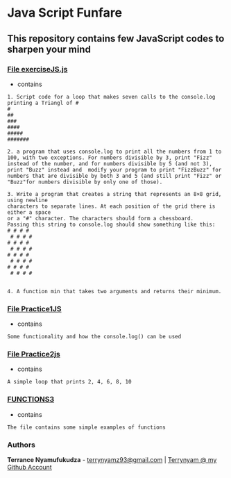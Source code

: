 # Java Script Funfare
## This repository contains few JavaScript codes to sharpen your mind
### [ File exerciseJS.js ](./exerciseJS.js)
* contains 
~~~
1. Script code for a loop that makes seven calls to the console.log printing a Triangl of #
#
##
###
####
#####
#######

2. a program that uses console.log to print all the numbers from 1 to 100, with two exceptions. For numbers divisible by 3, print "Fizz" instead of the number, and for numbers divisible by 5 (and not 3), print "Buzz" instead and  modify your program to print "FizzBuzz" for numbers that are divisible by both 3 and 5 (and still print "Fizz" or "Buzz"for numbers divisible by only one of those).

3. Write a program that creates a string that represents an 8×8 grid, using newline
characters to separate lines. At each position of the grid there is either a space
or a "#" character. The characters should form a chessboard.
Passing this string to console.log should show something like this:
# # # #
 # # # #
# # # #
 # # # #
# # # #
 # # # #
# # # #
 # # # #


4. A function min that takes two arguments and returns their minimum. 
~~~
### [ File Practice1JS ](./Practice1JS.js)
* contains
~~~
Some functionality and how the console.log() can be used
~~~
### [ File Practice2js ](./Practice1js.js)
* contains
~~~
A simple loop that prints 2, 4, 6, 8, 10
~~~
### [ FUNCTIONS3 ](./FUNCTIONS#.js)
* contains
~~~
The file contains some simple examples of functions 
~~~

### Authors
**Terrance Nyamufukudza** - terrynyamz93@gmail.com | [Terrynyam @ my Github Account](https://github.com/Terrynyam)